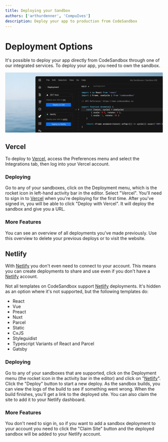 ```yaml
---
title: Deploying your Sandbox
authors: ['arthurdenner', 'CompuIves']
description: Deploy your app to production from CodeSandbox
---
```


# Deployment Options

It's possible to deploy your app directly from CodeSandbox through one of our
integrated services. To deploy your app, you need to own the sandbox.

![Deployment Sidebar](./images/deployment-sidebar.png)

## Vercel

To deploy to [Vercel](https://vercel.com), access the Preferences menu and
select the Integrations tab, then log into your Vercel account.

### Deploying

Go to any of your sandboxes, click on the Deployment menu, which is the rocket
icon in left-hand activity bar in the editor. Select "Vercel". You'll need to
sign in to [Vercel](https://vercel.com) when you're deploying for the first
time. After you've signed in, you will be able to click "Deploy with Vercel". It
will deploy the sandbox and give you a URL.

### More Features

You can see an overview of all deployments you've made previously. Use this
overview to delete your previous deploys or to visit the website.

## Netlify

With [Netlify](https://netlify.com) you don't even need to connect to your
account. This means you can create deployments to share and use even if you
don't have a [Netlify](https://netlify.com) account.

Not all templates on CodeSandbox support [Netlify](https://netlify.com)
deployments. It's hidden as an option where it's not supported, but the
following templates do:

- React
- Vue
- Preact
- Nuxt
- Parcel
- Static
- CxJS
- Styleguidist
- Typescript Variants of React and Parcel
- Gatsby

### Deploying

Go to any of your sandboxes that are supported, click on the Deployment menu
(the rocket icon in the activity bar in the editor) and click on
"[Netlify](https://netlify.com)". Click the "Deploy" button to start a new
deploy. As the sandbox builds, you can view the logs of the build to see if
something went wrong. When the build finishes, you'll get a link to the deployed
site. You can also claim the site to add it to your Netlify dashboard.

### More Features

You don't need to sign in, so if you want to add a sandbox deployment to your
account you need to click the "Claim Site" button and the deployed sandbox will
be added to your Netlify account.
